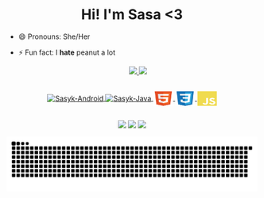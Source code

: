 <div align="center">
<h1> Hi! I'm Sasa <3 </h1>
</div>



- 😄 Pronouns: She/Her
- ⚡ Fun fact: I **hate** peanut a lot
  
  <div align="center">
  <a href="https://github.com/Sasyk8">
  <img height="130em" src="https://github-readme-stats.vercel.app/api?username=Sasyk8&show_icons=true&theme=dracula&hide=prs,issues"/>
  <img height="180em" src="https://github-readme-stats.vercel.app/api/top-langs/?username=aclr11&layout=compact&langs_count=7&theme=dracula"/>
</div>



  <div align="center">
  <div style="display: inline_block"><br>
  <img align="center" alt="Sasyk-Android" height="30" width="40" <img src="https://cdn.jsdelivr.net/gh/devicons/devicon/icons/android/android-original.svg">
  <img align="center" alt="Sasyk-Java" height="30" width="40" <img src="https://cdn.jsdelivr.net/gh/devicons/devicon/icons/java/java-original.svg">
  <img align="center" alt="Sasyk-HTML" height="30" width="40" src="https://raw.githubusercontent.com/devicons/devicon/master/icons/html5/html5-original.svg">
  <img align="center" alt="Sasyk-CSS" height="30" width="40" src="https://raw.githubusercontent.com/devicons/devicon/master/icons/css3/css3-original.svg">
  <img align="center" alt="Sasyk-Js" height="30" width="40" src="https://raw.githubusercontent.com/devicons/devicon/master/icons/javascript/javascript-plain.svg">

</div>
  
 ##
  
  <div align="center"> 
  <a href="https://www.instagram.com/s.asa.x/ target="_blank"><img src="https://img.shields.io/badge/-Instagram-%23E4405F?style=for-the-badge&logo=instagram&logoColor=white" target="_blank"></a> 
  <a href = "mailto:sabrinaresoares9@gmail.com"><img src="https://img.shields.io/badge/-Gmail-%23333?style=for-the-badge&logo=gmail&logoColor=white" target="_blank"></a>
  <a href="https://www.linkedin.com/in/sabrina-soares-18935623b/" target="_blank"><img src="https://img.shields.io/badge/-LinkedIn-%230077B5?style=for-the-badge&logo=linkedin&logoColor=white" target="_blank"></a> 
 
  ![Snake animation](https://github.com/Sasyk8/Sasyk8/blob/output/github-contribution-grid-snake.svg)
 
</div>

